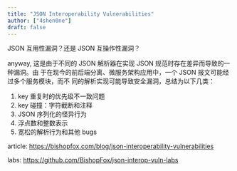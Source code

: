 ```yaml
---
title: "JSON Interoperability Vulnerabilities"
author: ["4shen0ne"]
draft: false
---
```


JSON 互用性漏洞？还是 JSON 互操作性漏洞？

anyway, 这是由于不同的 JSON 解析器在实现 JSON 规范时存在差异而导致的一种漏洞。由
于在现今的前后端分离、微服务架构应用中，一个 JSON 报文可能经过多个服务模块，而不
同的解析实现可能导致安全漏洞，总结为以下几类：

1.  key 重复时的优先级不一致问题
2.  key 碰撞：字符截断和注释
3.  JSON 序列化的怪异行为
4.  浮点数和整数表示
5.  宽松的解析行为和其他 bugs

article: <https://bishopfox.com/blog/json-interoperability-vulnerabilities>

labs: <https://github.com/BishopFox/json-interop-vuln-labs>
